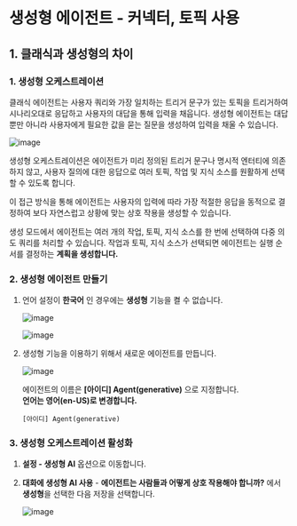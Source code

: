 # 생성형 에이전트 - 커넥터, 토픽 사용

## 1. 클래식과 생성형의 차이

### 1. 생성형 오케스트레이션

클래식 에이전트는 사용자 쿼리와 가장 일치하는 트리거 문구가 있는 토픽을 트리거하여 시나리오대로 응답하고 사용자의 대답을 통해 입력을 채웁니다.
생성형 에이전트는 대답 뿐만 아니라 사용자에게 필요한 값을 묻는 질문을 생성하여 입력을 채울 수 있습니다.

![image](https://github.com/user-attachments/assets/af1dae8f-a01f-4367-b920-dd602654cb7c)

생성형 오케스트레이션은 에이전트가 미리 정의된 트리거 문구나 명시적 엔터티에 의존하지 않고, 사용자 질의에 대한 응답으로 여러 토픽, 작업 및 지식 소스를 원활하게 선택할 수 있도록 합니다.

이 접근 방식을 통해 에이전트는 사용자의 입력에 따라 가장 적절한 응답을 동적으로 결정하여 보다 자연스럽고 상황에 맞는 상호 작용을 생성할 수 있습니다.

생성 모드에서 에이전트는 여러 개의 작업, 토픽, 지식 소스를 한 번에 선택하여 다중 의도 쿼리를 처리할 수 있습니다. 작업과 토픽, 지식 소스가 선택되면 에이전트는 실행 순서를 결정하는 **계획을 생성합니다.**


### 2. 생성형 에이전트 만들기

1. 언어 설정이 **한국어** 인 경우에는 **생성형** 기능을 켤 수 없습니다.

    ![image](https://github.com/user-attachments/assets/57848b2d-1328-47a4-b04e-4568725aa89c)

    ![image](https://github.com/user-attachments/assets/36aac2a7-1da6-41ad-b0e0-c9bc0d890f7b)


2. 생성형 기능을 이용하기 위해서 새로운 에이전트를 만듭니다.  

    ![image](https://github.com/user-attachments/assets/35a3bcc5-770f-4598-adba-f8fb28095c44)

   에이전트의 이름은 **[아이디] Agent(generative)** 으로 지정합니다.  
   **언어는 영어(en-US)로 변경합니다.**  
   ```
   [아이디] Agent(generative)
   ```

### 3. 생성형 오케스트레이션 활성화
1. **설정 - 생성형 AI** 옵션으로 이동합니다.

2. **대화에 생성형 AI 사용** - **에이전트는 사람들과 어떻게 상호 작용해야 합니까?** 에서 **생성형**을 선택한 다음 저장을 선택합니다.

    ![image](https://github.com/user-attachments/assets/535af283-58b2-45a0-958e-51ad53d14871)
